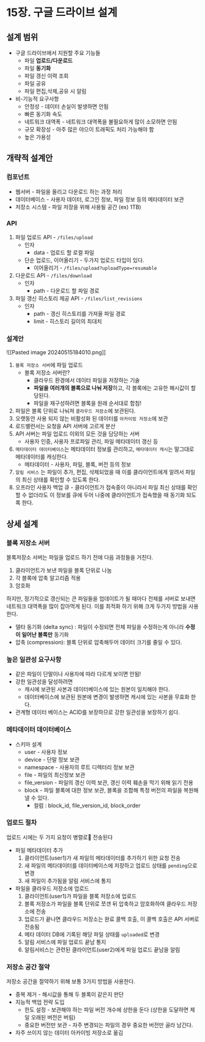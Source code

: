 # 15장. 구글 드라이브 설계

## 설계 범위

- 구글 드라이브에서 지원할 주요 기능들
  - 파일 **업로드/다운로드**
  - 파일 **동기화**
  - 파일 갱신 이력 조회
  - 파일 공유
  - 파일 편집,삭제,공유 시 알림
- 비-기능적 요구사항
  - 안정성 - 데이터 손실이 발생하면 안됨
  - 빠른 동기화 속도
  - 네트워크 대역폭 - 네트워크 대역폭을 불필요하게 많이 소모하면 안됨
  - 규모 확장성 - 아주 많은 야으이 트래픽도 처리 가능해야 함
  - 높은 가용성

## 개략적 설계안

### 컴포넌트

- 웹서버 - 파일을 올리고 다운로드 하는 과정 처리
- 데이터베이스 - 사용자 데이터, 로그인 정보, 파일 정보 등의 메타데이터 보관
- 저장소 시스템 - 파일 저장을 위해 사용될 공간 (ex) 1TB)

### API

1. 파일 업로드 API - `/files/upload`
   - 인자
     - data - 업로드 할 로컬 파일
   - 단순 업로드, 이어올리기 - 두가지 업로드 타입이 있다.
     - 이어올리기 - `/files/upload?uploadType=resumable`
2. 다운로드 API - `/files/download`
   - 인자
     - path - 다운로드 할 파일 경로
3. 파일 갱신 히스토리 제공 API - `/files/list_revisions`
   - 인자
     - path - 갱신 히스토리를 가져올 파일 경로
     - limit - 히스토리 길이의 최대치

### 설계안

![[Pasted image 20240515184010.png]]

1. `블록 저장소 서버`에 파일 업로드
   - 블록 저장소 서버란?
     - 클라우드 환경에서 데이터 파일을 저장하는 기술
     - **파일을 여러개의 블록으로 나눠 저장**하고, 각 블록에는 고유한 해시값이 할당된다.
     - 파일을 재구성하려면 블록을 원래 순서대로 합침!
2. 파일은 블록 단위로 나눠져 `클라우드 저장소`에 보관된다.
3. 오랫동안 사용 되지 않는 비활성화 된 데이터를 `아카이빙 저정소`에 보관
4. 로드밸런서는 요청을 API 서버에 고르게 분산
5. API 서버는 파일 업로드 이외의 모든 것을 담당하는 서버
   - 사용자 인증, 사용자 프로파일 관리, 파일 메타데이터 갱신 등
6. `메타데이터 데이터베이스`는 메타데이터 정보를 관리하고, `메타데이터 캐시`는 말그대로 메타데이터를 캐싱한다.
   - 메타데이터 - 사용자, 파일, 블록, 버전 등의 정보
7. `알림 서비스` 는 파일이 추가, 편집, 삭제되었을 때 이를 클라이언트에게 알려서 파일의 최신 상태를 확인할 수 있도록 한다.
8. 오프라인 사용자 백업 큐 - 클라이언트가 접속중이 아니라서 파일 최신 상태를 확인할 수 없더라도 이 정보를 큐에 두어 나중에 클라이언트가 접속했을 때 동기화 되도록 한다.

## 상세 설계

### 블록 저장소 서버

블록저장소 서버는 파일을 업로드 하기 전에 다음 과정들을 거친다.

1. 클라이언트가 보낸 파일을 블록 단위로 나눔
2. 각 블록에 압축 알고리즘 적용
3. 암호화

하지만, 정기적으로 갱신되는 큰 파일들을 업데이트가 될 때마다 전체를 서버로 보내면 네트워크 대역폭을 많이 잡아먹게 된다.
이를 최적화 하기 위해 크게 두가지 방법을 사용한다.

- 델타 동기화 (delta sync) : 파일이 수정되면 전체 파일을 수정하는게 아니라 **수정이 일어난 블록만** 동기화
- 압축 (compression): 블록 단위로 압축해두어 데이터 크기를 줄일 수 있다.

### 높은 일관성 요구사항

- 같은 파일이 단말이나 사용자에 따라 다르게 보이면 안됨!
- 강한 일관성을 달성하려면
  - 캐시에 보관된 사본과 데이터베이스에 있는 원본이 일치해야 한다.
  - 데이터베이스에 보관된 원본에 변경이 발생하면 캐시에 있는 사본을 무효화 한다.
- 관계형 데이터 베이스는 ACID를 보장하므로 강한 일관성을 보장하기 쉽다.

### 메타데이터 데이터베이스

- 스키마 설계
  - user - 사용자 정보
  - device - 단말 정보 보관
  - namespace - 사용자의 루트 디렉터리 정보 보관
  - file - 파일의 최신정보 보관
  - file_version - 파일의 갱신 이력 보관, 갱신 이력 훼손을 막기 위해 읽기 전용
  - block - 파일 블록에 대한 정보 보관, 블록을 조합해 특정 버전의 파일을 복원해 낼 수 있다.
    - 컬럼 : block_id, file_version_id, block_order

### 업로드 절차

업로드 시에는 두 가지 요청이 병렬로 전송된다

- 파일 메타데이터 추가
  1.  클라이언트(user1)가 새 파일의 메타데이터를 추가하기 위한 요청 전송
  2.  새 파일의 메타데이터를 데이터베이스에 저장하고 업로드 상태를 `pending`으로 변경
  3.  새 파일이 추가됨을 알림 서비스에 통지
- 파일을 클라우드 저장소에 업로드
  1.  클라이언트(user1)가 파일을 블록 저장소에 업로드
  2.  블록 저장소가 파일을 블록 단위로 쪼갠 뒤 압축하고 암호화하여 클라우드 저장소에 전송
  3.  업로드가 끝나면 클라우드 저장소는 완료 콜백 호출, 이 콜백 호출은 API 서버로 전송됨
  4.  메타 데이터 DB에 기록된 해당 파일 상태를 `uploaded`로 변경
  5.  알림 서비스에 파일 업로드 끝남 통지
  6.  알림서비스는 관련된 클라이언트(user2)에게 파일 업로드 끝남을 알림

### 저장소 공간 절약

저장소 공간을 절약하기 위해 보통 3가지 방법을 사용한다.

- 중복 제거 - 해시값을 통해 두 블록이 같은지 판단
- 지능적 백업 전략 도입
  - 한도 설정 - 보관해야 하는 파일 버전 개수에 상한을 둔다 (상한을 도달하면 제일 오래된 버전은 버림)
  - 중요한 버전만 보관 - 자주 변경되는 파일의 경우 중요한 버전만 골라 남긴다.
- 자주 쓰이지 않는 데이터 아카이빙 저장소로 옮김
